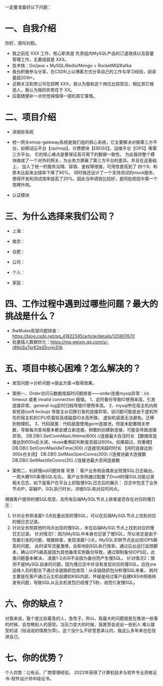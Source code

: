 一定要准备好以下问题：

# 一、自我介绍

你好，我叫刘稳。

- 我之前在 XXX 工作，核心职责是 负责组内MySQL产品的订退改续以及容量管理工作，主要成就是 XXX。
- 技术栈：Go/java + MySQL/Redis/Mongo + RocketMQ/Kafka
- 我也积极参与分享，在CSDN上以博客方式分享自己的工作与学习经验，阅读量超20W+。
- 近期关注到贵公司在招聘 XXX，我认为我和这个岗位比较契合，相比其它候选人，我认为我的优势在于 XX。
- 后面随便补一点你觉得值得一提的其它事情。

# 二、项目介绍

- 进销存系统

- 统一网关emop-gateway系统是我们组的核心系统，它主要解决对接第三方平台，如移动云平台【op/mop】、计费模块【EBOSS】、运维平台【OPS】等第三方平台。
  它的核心难点是要保证高可用下的数据一致性。 为此我将整个模块做成了一个对外的网关，为业务方屏蔽了第三方平台的差异。并且在这基础上，
  加入了统一的服务治理、容错、鉴权等措施，可用性提高到了 四个9，和原本比起来出错率下降了90%。
  同时我还设计了一个支持测试的mock服务，使得开发和测试效率提高了20%。因此当年绩效比较好，是同批校招中第一个竞聘升岗。

- 认证模块

# 三、为什么选择来我们公司？

- 上海：
- 南京：
- 合肥：

- 公司：
- 个人：
- 家庭：

# 四、工作过程中遇到过哪些问题？最大的挑战是什么？

- RwMutex死锁问题排查：https://blog.csdn.net/qq_41822345/article/details/125907670
- 批量插入数据优化：https://mp.weixin.qq.com/s/-r8NxSuTprK2eS5vyjn31A

# 五、项目中核心困难？怎么解决的？

- 发现问题→分析问题→提出方案→取得效果。

- 案例一、Order访问元数据库超时问题排查——order连接mysql异常：i/o timeout 或者 invalid connection 报错。
  1、定时备份导致IO使用率高，引发连接异常。general-log定时归档导致IO使用率高。
  2、mysql所在宿主机内核软死锁(soft lockup) 导致主从切换引发的连接异常，该问题可能是由于虚机所在的宿主机的CPU负载较高或磁盘IO太高所致，
  虚拟机层面无法避免。迁移到物理机。
  3、代码层面：代码层面使用gorm连接池，但是未配置相关参数，导致每次查询基本都会建立新连接，频繁的创建新连接，可能会导致连接异常。
  DB.DB().SetConnMaxLifetime(600)    //连接最大存活时长 【数据库连接达到600s后关闭，reuse重用前判断是否超过600s，如果超过，则重建】
  DB.DB().SetConnMaxIdleTime(300)    //连接空闲超时时长 【闲时连接达到300s也关闭】
  DB.DB().SetMaxOpenConns(300)       //连接池最大连接数
  DB.DB().SetMaxIdleConns(20)        //连接池最大空闲连接数

- 案例二、杭研慢sql问题排查
  背景：
  客户业务侧会偶发出现慢SQL日志输出，一周大概100条慢SQL左右。
  客户业务侧通过配置了Druid的慢SQL功能记录相关日志，如下是客户在平台上抓取慢SQL日志后的展示：
  日志中包含了业务节点IP，容器IP，SQL执行时长，详细SQL和对应时间点。

根据客户提供的慢SQL信息，去所有后端MySQL节点上排查是否存在对应的慢日志：

1. 针对业务侧凌晨1-2点批量出现的慢SQL，可以在后端MySQL节点上找到对应的慢日志记录。
2. 针对业务侧其他时间点出现的慢SQL，未在后端MySQL节点上找到对应的慢日志记录。
   针对情况1：因为MySQL中本身也记录了慢SQL，所以肯定是由于性能引发的问题，根据排查，发现凌晨1-2点，MySQL实例节点会出现IOPS飙高的问题，
   此时读写流量激增，会影响到SQL执行效率。通过后台运行监控脚本，确认IOPS飙高是因为其他备库实例备份导致，通过限制备份IOPS后，此类问题基本解决，
   凌晨1-2点间不会因为备份而产生慢SQL。
   针对情况2：猜测不是MySQL自身的问题，因为慢日志中并没有发现对应的慢SQL。后在sre运维人员的配合下通过全链路抓包发现：从全链路抓包分析慢SQL来看，
   耗时主要是在客户通过云主机自建的K8S内部，怀疑是经过客户自建K8S中网络转发有问题，导致SQL从云主机发包已经慢了5秒，进而引发慢SQL。

# 六、你的缺点？

对我来说，我个是比较着急的人，急性子。所以，我最大的问题就是在推进一些事的时候，会忽略别人的感受。当压力变大的时候，我甚至会说出一些别人
难以接受的话（俗话说的情商为零）。这个没什么不好意思承认的，我这么多年来也在改进自己。

# 七、你的优势？

个人优势：公有云、厂商管理经验。
2022年获得了计算机技术与软件专业资格证书-软件设计师中级证书。

